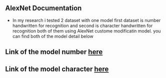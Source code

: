 ## AlexNet Documentation

* In my research i tested 2 dataset with one model first dataset is number handwritten for recognition and second is character handwritten for recognition both of them using AlexNet custome modificatin model. you can find both of the model detail below

## Link of the model number [here](Number_README.md)

## Link of the model character [here](Character_README.md)
